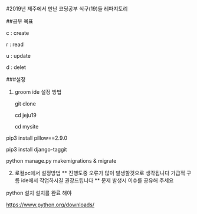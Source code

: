 #2019년 제주에서 만난 코딩공부 식구(19)들 레파지토리



##공부 목표 

c : create

r : read

u : update

d : delet


###설정
1. groom ide 설정 방법

    git clone 
    
    cd jeju19
    
    cd mysite

pip3 install pillow==2.9.0

pip3 install django-taggit

python manage.py makemigrations & migrate









2. 로컬pc에서 설정방법
** 진행도중 오류가 많이 발생할것으로 생각됩니다 가급적 구름 ide에서 작업하시길 권장드립니다 
** 문제 발생시 이슈를 공유해 주세요

python 설치
설치를 완료 해야

https://www.python.org/downloads/

